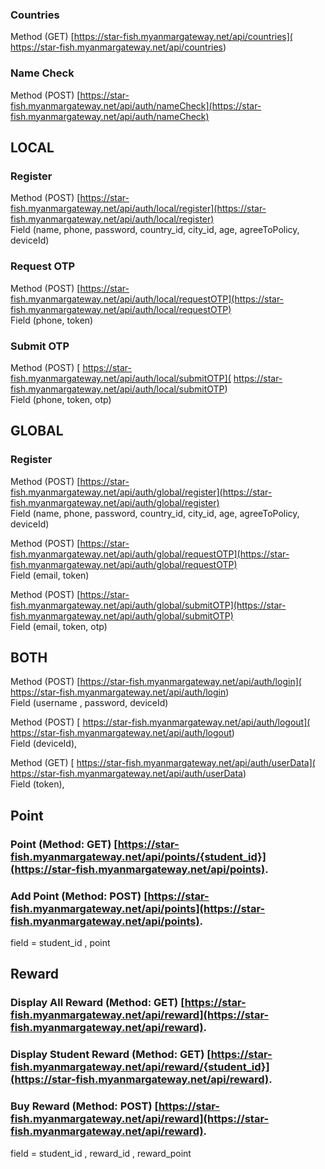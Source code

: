 ### Countries  
Method (GET) [https://star-fish.myanmargateway.net/api/countries]( https://star-fish.myanmargateway.net/api/countries) 

### Name Check  
Method (POST) [https://star-fish.myanmargateway.net/api/auth/nameCheck](https://star-fish.myanmargateway.net/api/auth/nameCheck)



## LOCAL 

### Register
Method (POST) [https://star-fish.myanmargateway.net/api/auth/local/register](https://star-fish.myanmargateway.net/api/auth/local/register)  
Field (name, phone, password, country_id, city_id, age, agreeToPolicy, deviceId)  
### Request OTP
Method (POST) [https://star-fish.myanmargateway.net/api/auth/local/requestOTP](https://star-fish.myanmargateway.net/api/auth/local/requestOTP)  
Field (phone, token)  


### Submit OTP
Method (POST) [ https://star-fish.myanmargateway.net/api/auth/local/submitOTP]( https://star-fish.myanmargateway.net/api/auth/local/submitOTP)  
Field (phone, token, otp)



## GLOBAL

### Register
Method (POST) [https://star-fish.myanmargateway.net/api/auth/global/register](https://star-fish.myanmargateway.net/api/auth/global/register)  
Field (name, phone, password, country_id, city_id, age, agreeToPolicy, deviceId)

Method (POST) [https://star-fish.myanmargateway.net/api/auth/global/requestOTP](https://star-fish.myanmargateway.net/api/auth/global/requestOTP)  
Field (email, token)

Method (POST) [https://star-fish.myanmargateway.net/api/auth/global/submitOTP](https://star-fish.myanmargateway.net/api/auth/global/submitOTP)  
Field (email, token, otp)


## BOTH

Method (POST) [https://star-fish.myanmargateway.net/api/auth/login]( https://star-fish.myanmargateway.net/api/auth/login)  
Field (username , password, deviceId)

Method (POST) [ https://star-fish.myanmargateway.net/api/auth/logout]( https://star-fish.myanmargateway.net/api/auth/logout)  
Field (deviceId),

Method (GET) [ https://star-fish.myanmargateway.net/api/auth/userData]( https://star-fish.myanmargateway.net/api/auth/userData)  
Field (token),


## Point
### Point (Method: GET) [https://star-fish.myanmargateway.net/api/points/{student_id}](https://star-fish.myanmargateway.net/api/points).


### Add Point (Method: POST)  [https://star-fish.myanmargateway.net/api/points](https://star-fish.myanmargateway.net/api/points).
field = student_id , point


## Reward
### Display All Reward (Method: GET) [https://star-fish.myanmargateway.net/api/reward](https://star-fish.myanmargateway.net/api/reward).

### Display Student Reward (Method: GET) [https://star-fish.myanmargateway.net/api/reward/{student_id}](https://star-fish.myanmargateway.net/api/reward).

### Buy Reward (Method: POST) [https://star-fish.myanmargateway.net/api/reward](https://star-fish.myanmargateway.net/api/reward).
field = student_id , reward_id , reward_point
